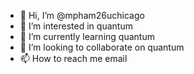 - 👋 Hi, I’m @mpham26uchicago
- 👀 I’m interested in quantum
- 🌱 I’m currently learning quantum
- 💞️ I’m looking to collaborate on quantum
- 📫 How to reach me email

<!---
pmont056/pmont056 is a ✨ special ✨ repository because its `README.md` (this file) appears on your GitHub profile.
You can click the Preview link to take a look at your changes.
--->
